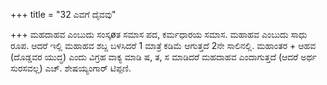 +++
title = "32 ಎವಗೆ ದೈವವು"

+++
ಮಹದಾಹವ ಎಂಬುದು ಸಂಸ್ಕøತ ಸಮಾಸ ಪದ, ಕರ್ಮಧಾರಯ ಸಮಾಸ. ಮಹಾಹವ ಎಂಬುದು ಸಾಧು ರೂಪ. ಆದರೆ ಇಲ್ಲಿ ಮಹಾಹವ ಶಬ್ದ ಬಳಸಿದರೆ 1 ಮಾತ್ರೆ ಕಡಿಮೆ ಆಗುತ್ತದೆ 2ನೇ ಸಾಲಿನಲ್ಲಿ. ಮಹಾಂತರ + ಆಹವ (ದೊಡ್ಡವರ ಯುದ್ಧ) ಎಂದು ವಿಗ್ರಹ ವಾಕ್ಯ ಮಾಡಿ ಷ, ತ, ಸ ಮಾಡಿದರೆ ಮಹದಾಹವ ಎಂದಾಗುತ್ತದೆ (ಆದರೆ ಅರ್ಥ ಸುರಸವಲ್ಲ) ಎಚ್. ಶೇಷಯ್ಯಂಗಾರ್ ಟಿಪ್ಪಣಿ.
